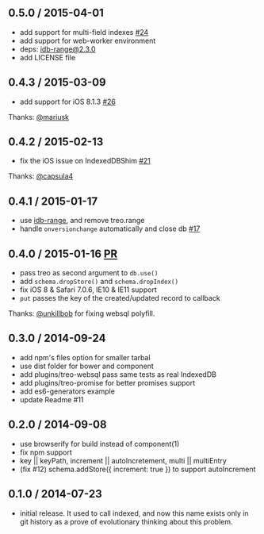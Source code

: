 ## 0.5.0 / 2015-04-01

  * add support for multi-field indexes [#24](https://github.com/alekseykulikov/treo/issues/24)
  * add support for web-worker environment
  * deps: idb-range@2.3.0
  * add LICENSE file

## 0.4.3 / 2015-03-09

  * add support for iOS 8.1.3 [#26](https://github.com/alekseykulikov/treo/pull/26)

Thanks: [@mariusk](https://github.com/mariusk)

## 0.4.2 / 2015-02-13

  * fix the iOS issue on IndexedDBShim [#21](https://github.com/alekseykulikov/treo/pull/21)

Thanks: [@capsula4](https://github.com/capsula4)

## 0.4.1 / 2015-01-17

  * use [idb-range](https://github.com/treojs/idb-range), and remove treo.range
  * handle `onversionchange` automatically and close db [#17](https://github.com/alekseykulikov/treo/issues/16)

## 0.4.0 / 2015-01-16 [PR](https://github.com/alekseykulikov/treo/pull/18)

  * pass treo as second argument to `db.use()`
  * add `schema.dropStore()` and `schema.dropIndex()`
  * fix iOS 8 & Safari 7.0.6, IE10 & IE11 support
  * `put` passes the key of the created/updated record to callback

Thanks: [@unkillbob](https://github.com/unkillbob) for fixing websql polyfill.

## 0.3.0 / 2014-09-24

  * add npm's files option for smaller tarbal
  * use dist folder for bower and component
  * add plugins/treo-websql pass same tests as real IndexedDB
  * add plugins/treo-promise for better promises support
  * add es6-generators example
  * update Readme #11

## 0.2.0 / 2014-09-08

  * use browserify for build instead of component(1)
  * fix npm support
  * key || keyPath, increment || autoIncretement, multi || multiEntry
  * (fix #12) schema.addStore({ increment: true }) to support autoIncrement

## 0.1.0 / 2014-07-23

  * initial release.
    It used to call indexed, and now this name exists only in git history
    as a prove of evolutionary thinking about this problem.

